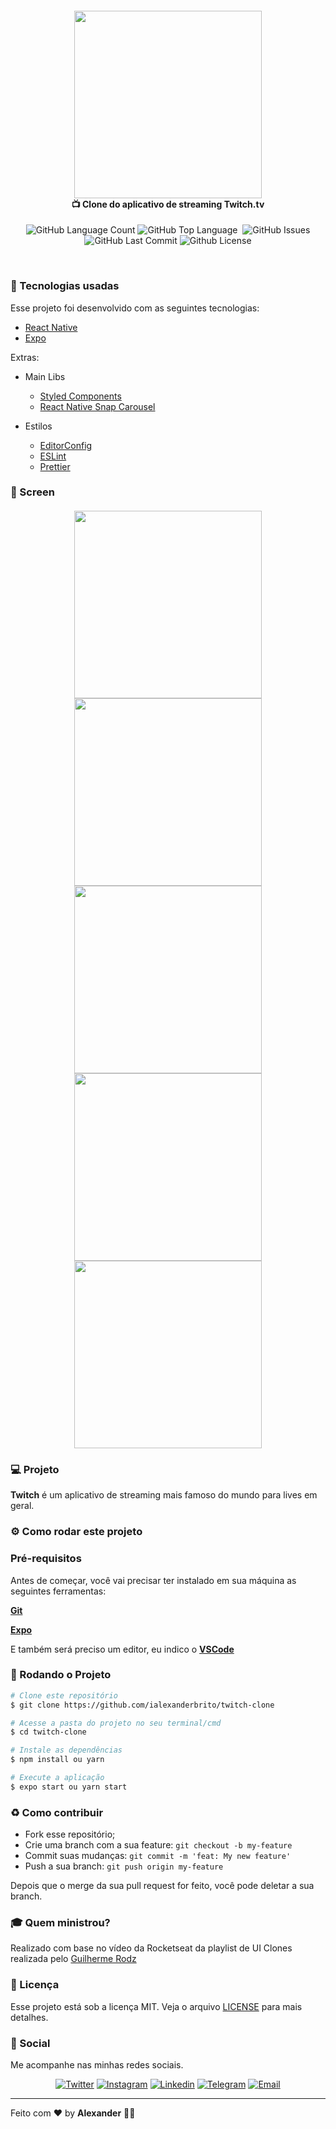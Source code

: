 <h4 align="center">
<img src=".github/twitch.png" width="300px" /><br>
 <b>📺 Clone do aplicativo de streaming Twitch.tv</b>
</h4>
<p align="center">
    <img alt="GitHub Language Count" src="https://img.shields.io/github/languages/count/ialexanderbrito/twitch-clone?style=flat-square" />
  <img alt="GitHub Top Language" src="https://img.shields.io/github/languages/top/ialexanderbrito/twitch-clone?style=flat-square" />
  <img alt="" src="https://img.shields.io/github/repo-size/ialexanderbrito/twitch-clone?style=flat-square" />
  <img alt="GitHub Issues" src="https://img.shields.io/github/issues/ialexanderbrito/twitch-clone?style=flat-square" />
  <img alt="GitHub Last Commit" src="https://img.shields.io/github/last-commit/ialexanderbrito/twitch-clone?style=flat-square" />
  <img alt="Github License" src="https://img.shields.io/github/license/ialexanderbrito/twitch-clone?style=flat-square" />
</p>

<br>

### :rocket: Tecnologias usadas
Esse projeto foi desenvolvido com as seguintes tecnologias:
- [React Native](https://reactnative.dev/)
- [Expo](https://expo.io/)

Extras:

- Main Libs
  - [Styled Components](https://styled-components.com/)
  - [React Native Snap Carousel](https://github.com/archriss/react-native-snap-carousel)

- Estilos
  - [EditorConfig](https://editorconfig.org/)
  - [ESLint](https://eslint.org/)
  - [Prettier](https://prettier.io/)

### 📱 Screen

<h4 align="center">
<img src=".github/01.png" width="300px" /> <img src=".github/02.png" width="300px" /> 
<img src=".github/03.png" width="300px" /> <img src=".github/04.png" width="300px" /> 
<img src=".github/05.png" width="300px" />
</h4>

### 💻 Projeto

<b>Twitch</b> é um aplicativo de streaming mais famoso do mundo para lives em geral. 

### ⚙ Como rodar este projeto

### Pré-requisitos

Antes de começar, você vai precisar ter instalado em sua máquina as seguintes ferramentas:

<b>[Git](https://git-scm.com)</b>

<b>[Expo](https://expo.io)</b>

E também será preciso um editor, eu indico o <b>[VSCode](https://code.visualstudio.com/)</b>

### 🧭 Rodando o Projeto

```bash
# Clone este repositório
$ git clone https://github.com/ialexanderbrito/twitch-clone

# Acesse a pasta do projeto no seu terminal/cmd
$ cd twitch-clone

# Instale as dependências
$ npm install ou yarn

# Execute a aplicação
$ expo start ou yarn start

```

### :recycle: Como contribuir

- Fork esse repositório;
- Crie uma branch com a sua feature: `git checkout -b my-feature`
- Commit suas mudanças: `git commit -m 'feat: My new feature'`
- Push a sua branch: `git push origin my-feature`

Depois que o merge da sua pull request for feito, você pode deletar a sua branch.

### :mortar_board: Quem ministrou?

Realizado com base no vídeo da Rocketseat da playlist de UI Clones realizada pelo [Guilherme Rodz](https://github.com/guilhermerodz/)

### :memo: Licença

Esse projeto está sob a licença MIT. Veja o arquivo [LICENSE](LICENSE) para mais detalhes.

### 📱 Social

Me acompanhe nas minhas redes sociais.

<p align="center">
  
 <a href="https://twitter.com/ialexanderbrito" target="_blank" > 
     <img alt="Twitter" src="https://img.shields.io/badge/-Twitter-9cf?style=flat-square&logo=Twitter&logoColor=white"></a> 
  
  <a href="https://instagram.com/ialexanderbrito" target="_blank" >
    <img alt="Instagram" src="https://img.shields.io/badge/-Instagram-ff2b8e?style=flat-square&logo=Instagram&logoColor=white"></a> 

  <a href="https://www.linkedin.com/in/ialexanderbrito/" target="_blank" >
    <img alt="Linkedin" src="https://img.shields.io/badge/-Linkedin-blue?style=flat-square&logo=Linkedin&logoColor=white"></a>
    
  <a href="https://t.me/ialexanderbrito" target="_blank" >
    <img alt="Telegram" src="https://img.shields.io/badge/-Telegram-blue?style=flat-square&logo=Telegram&logoColor=white"></a>
  
  <a href="mailto:ialexanderbrito@gmail.com" target="_blank" >
    <img alt="Email" src="https://img.shields.io/badge/-Email-c14438?style=flat-square&logo=Gmail&logoColor=white"></a>
    
</p>

---

Feito com ❤️ by **Alexander** 🤙🏾
